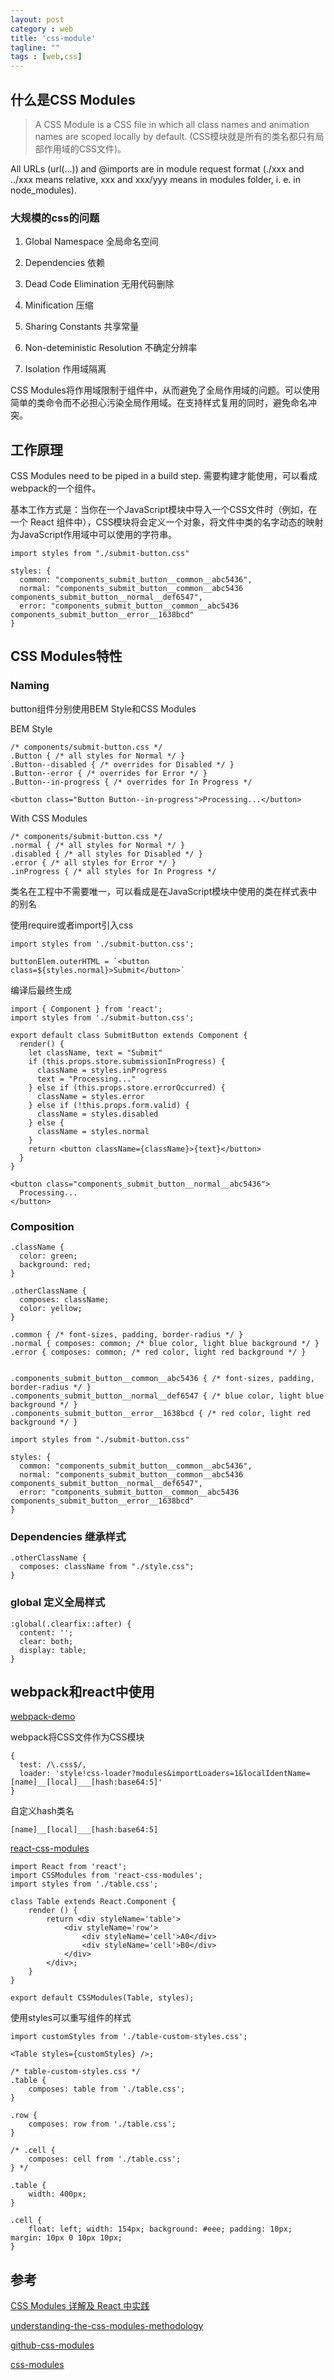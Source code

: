 ```yaml
---
layout: post
category : web
title: 'css-module'
tagline: ""
tags : [web,css]
---
```


## 什么是CSS Modules

> A CSS Module is a CSS file in which all class names and animation names are scoped locally by default. (CSS模块就是所有的类名都只有局部作用域的CSS文件)。

All URLs (url(...)) and @imports are in module request format (./xxx and ../xxx means relative, xxx and xxx/yyy means in modules folder, i. e. in node_modules).

### 大规模的css的问题

1. Global Namespace 全局命名空间

2. Dependencies 依赖

3. Dead Code Elimination 无用代码删除

4. Minification 压缩

5. Sharing Constants 共享常量

6. Non-deteministic Resolution 不确定分辨率

7. Isolation 作用域隔离

<!--break-->

CSS Modules将作用域限制于组件中，从而避免了全局作用域的问题。可以使用简单的类命令而不必担心污染全局作用域。在支持样式复用的同时，避免命名冲突。

## 工作原理

CSS Modules need to be piped in a build step. 需要构建才能使用，可以看成webpack的一个组件。

基本工作方式是：当你在一个JavaScript模块中导入一个CSS文件时（例如，在一个 React 组件中），CSS模块将会定义一个对象，将文件中类的名字动态的映射为JavaScript作用域中可以使用的字符串。

```
import styles from "./submit-button.css"

styles: {
  common: "components_submit_button__common__abc5436",
  normal: "components_submit_button__common__abc5436 components_submit_button__normal__def6547",
  error: "components_submit_button__common__abc5436 components_submit_button__error__1638bcd"
}
```

## CSS Modules特性

### Naming

button组件分别使用BEM Style和CSS Modules

BEM Style

```
/* components/submit-button.css */
.Button { /* all styles for Normal */ }
.Button--disabled { /* overrides for Disabled */ }
.Button--error { /* overrides for Error */ }
.Button--in-progress { /* overrides for In Progress */
```

```
<button class="Button Button--in-progress">Processing...</button>
```

With CSS Modules

```
/* components/submit-button.css */
.normal { /* all styles for Normal */ }
.disabled { /* all styles for Disabled */ }
.error { /* all styles for Error */ }
.inProgress { /* all styles for In Progress */
```

类名在工程中不需要唯一，可以看成是在JavaScript模块中使用的类在样式表中的别名

使用require或者import引入css

```
import styles from './submit-button.css';

buttonElem.outerHTML = `<button class=${styles.normal}>Submit</button>`
```

编译后最终生成

```
import { Component } from 'react';
import styles from './submit-button.css';

export default class SubmitButton extends Component {
  render() {
    let className, text = "Submit"
    if (this.props.store.submissionInProgress) {
      className = styles.inProgress
      text = "Processing..."
    } else if (this.props.store.errorOccurred) {
      className = styles.error
    } else if (!this.props.form.valid) {
      className = styles.disabled
    } else {
      className = styles.normal
    }
    return <button className={className}>{text}</button>
  }
}
```

```
<button class="components_submit_button__normal__abc5436">
  Processing...
</button>
```

### Composition 

```
.className {
  color: green;
  background: red;
}

.otherClassName {
  composes: className;
  color: yellow;
}
```

```
.common { /* font-sizes, padding, border-radius */ }
.normal { composes: common; /* blue color, light blue background */ }
.error { composes: common; /* red color, light red background */ }


.components_submit_button__common__abc5436 { /* font-sizes, padding, border-radius */ }
.components_submit_button__normal__def6547 { /* blue color, light blue background */ }
.components_submit_button__error__1638bcd { /* red color, light red background */ }

import styles from "./submit-button.css"

styles: {
  common: "components_submit_button__common__abc5436",
  normal: "components_submit_button__common__abc5436 components_submit_button__normal__def6547",
  error: "components_submit_button__common__abc5436 components_submit_button__error__1638bcd"
}
```

### Dependencies 继承样式

```
.otherClassName {
  composes: className from "./style.css";
}
```

### global 定义全局样式

```
:global(.clearfix::after) {
  content: '';
  clear: both;
  display: table;
}
```

## webpack和react中使用

[webpack-demo](https://github.com/css-modules/webpack-demo)

webpack将CSS文件作为CSS模块

```
{
  test: /\.css$/,
  loader: 'style!css-loader?modules&importLoaders=1&localIdentName=[name]__[local]___[hash:base64:5]' 
}
```

自定义hash类名

```
[name]__[local]___[hash:base64:5]
```

[react-css-modules](https://github.com/gajus/react-css-modules)

```
import React from 'react';
import CSSModules from 'react-css-modules';
import styles from './table.css';

class Table extends React.Component {
    render () {
        return <div styleName='table'>
            <div styleName='row'>
                <div styleName='cell'>A0</div>
                <div styleName='cell'>B0</div>
            </div>
        </div>;
    }
}

export default CSSModules(Table, styles);
```

使用styles可以重写组件的样式

```
import customStyles from './table-custom-styles.css';

<Table styles={customStyles} />;
```

```
/* table-custom-styles.css */
.table {
    composes: table from './table.css';
}

.row {
    composes: row from './table.css';
}

/* .cell {
    composes: cell from './table.css';
} */

.table {
    width: 400px;
}

.cell {
    float: left; width: 154px; background: #eee; padding: 10px; margin: 10px 0 10px 10px;
}
```

## 参考

[CSS Modules 详解及 React 中实践](https://github.com/camsong/blog/issues/5)

[understanding-the-css-modules-methodology](http://www.zcfy.cc/article/understanding-the-css-modules-methodology-1329.html)

[github-css-modules](https://github.com/css-modules/css-modules)

[css-modules](http://glenmaddern.com/articles/css-modules)